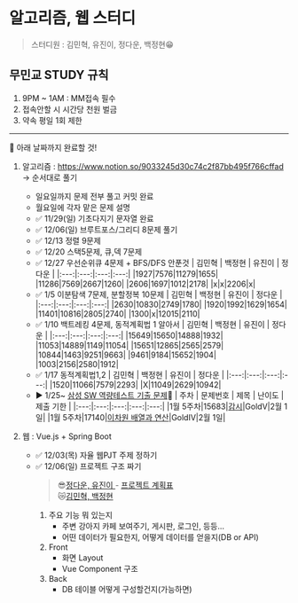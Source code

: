 # 알고리즘, 웹 스터디

> 스터디원 : 김민혁, 유진이, 정다운, 백정현😁

## 무민교 STUDY 규칙

1. 9PM ~ 1AM : MM접속 필수
2. 접속안할 시 시간당 천원 벌금
3. 약속 평일 1회 제한

---

📆 아래 날짜까지 완료할 것!

1. 알고리즘 : https://www.notion.so/9033245d30c74c2f87bb495f766cffad  
   -> 순서대로 풀기

   - 일요일까지 문제 전부 풀고 커밋 완료
   - 월요일에 각자 맡은 문제 설명

   * ✅ 11/29(일) 기초다지기 문자열 완료
   * ✅ 12/06(일) 브루트포스/그리디 8문제 풀기
   * ✅ 12/13 정렬 9문제
   * ✅ 12/20 스택5문제, 큐,덱 7문제
   * ✅ 12/27 우선순위큐 4문제 + BFS/DFS 안푼것
     | 김민혁 | 백정현 | 유진이 | 정다운 |
     |:---:|:---:|:---:|:---:|
     |1927|7576|11279|1655|
     |11286|7569|2667|1260|
     |2606|1697|1012|2178|
     |x|x|2206|x|
   * ✅ 1/5 이분탐색 7문제, 분할정복 10문제
     | 김민혁 | 백정현 | 유진이 | 정다운 |
     |:---:|:---:|:---:|:---:|
     |2630|10830|2749|1780|
     |1920|1992|1629|1654|
     |11401|10816|2805|2740|
     |1300|x|12015|2110|
   * ✅ 1/10 백트레킹 4문제, 동적계획법 1 알아서
     | 김민혁 | 백정현 | 유진이 | 정다운 |
     |:---:|:---:|:---:|:---:|
     |15649|15650|14888|1932|
     |11053|14889|1149|11054|
     |15651|12865|2565|2579|
     |10844|1463|9251|9663|
     |9461|9184|15652|1904|
     |1003|2156|2580|1912|
   * ✅ 1/17 동적계획법1,2
     | 김민혁 | 백정현 | 유진이 | 정다운 |
     |:---:|:---:|:---:|:---:|
     |1520|11066|7579|2293|
     |X|11049|2629|10942|
   * ▶ 1/25~ [삼성 SW 역량테스트 기출 문제](https://www.acmicpc.net/workbook/view/1152)🥇
     | 주차 | 문제번호 | 제목 | 난이도 | 제출 기한 |
     |:---:|:---:|:---:|:---:|:---:|
     |1월 5주차|15683|[감시](https://www.acmicpc.net/problem/15683)|GoldⅤ|2월 1일|
     |1월 5주차|17140|[이차원 배열과 연산](https://www.acmicpc.net/problem/17140)|GoldⅣ|2월 1일|
     
2. 웹 : Vue.js + Spring Boot
   - ✅ 12/03(목) 자율 웹PJT 주제 정하기
   - ✅ 12/06(일) 프로젝트 구조 짜기
     > 😎[정다운, 유진이 ](https://www.notion.so/12-PJT-5f43e5279db347298737320de14e2096) - [프로젝트 계획표](https://www.notion.so/12-PJT-1ad4058a3836418c9efaac48c5fba17f)  
     > 😿[김민혁, 백정현 ](https://www.notion.so/3cec21ede80a4e8e934784d92ad8a0e6)
     1. 주요 기능 뭐 있는지
        - 주변 강아지 카페 보여주기, 게시판, 로그인, 등등...
        - 어떤 데이터가 필요한지, 어떻게 데이터를 얻을지(DB or API)
     2. Front
        - 화면 Layout
        - Vue Component 구조
     3. Back
        - DB 테이블 어떻게 구성할건지(가능하면)

